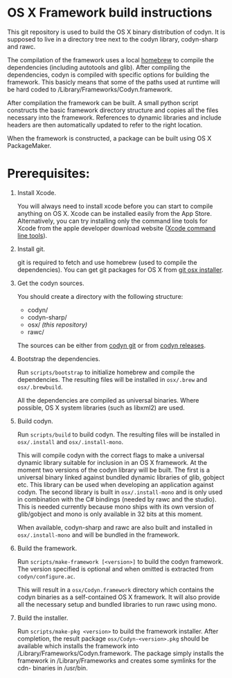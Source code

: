 OS X Framework build instructions
=================================

This git repository is used to build the OS X binary distribution of codyn. It
is supposed to live in a directory tree next to the codyn library, codyn-sharp
and rawc.

The compilation of the framework uses a local [homebrew] to compile the
dependencies (including autotools and glib). After compiling the dependencies,
codyn is compiled with specific options for building the framework. This basicly
means that some of the paths used at runtime will be hard coded to
/Library/Frameworks/Codyn.framework.

After compilation the framework can be built. A small python script constructs
the basic framework directory structure and copies all the files necessary into
the framework. References to dynamic libraries and include headers are
then automatically updated to refer to the right location.

When the framework is constructed, a package can be built using OS X
PackageMaker.

Prerequisites:
==============
1. Install Xcode.
   
   You will always need to install xcode before you can start to compile anything
   on OS X. Xcode can be installed easily from the App Store. Alternatively, you
   can try installing only the command line tools for Xcode from the apple
   developer download website ([Xcode command line tools][Xcode command line tools]).

2. Install git.
   
   git is required to fetch and use homebrew (used to compile the dependencies).
   You can get git packages for OS X from [git osx installer][git osx installer].

3. Get the codyn sources.
   
   You should create a directory with the following structure:
     * codyn/
     * codyn-sharp/
     * osx/ *(this repository)*
     * rawc/

   The sources can be either from [codyn git][codyn git] or from
   [codyn releases][codyn releases].

3. Bootstrap the dependencies.
   
   Run `scripts/bootstrap` to initialize homebrew and compile the dependencies.
   The resulting files will be installed in `osx/.brew` and `osx/.brewbuild`.
   
   All the dependencies are compiled as universal binaries. Where possible,
   OS X system libraries (such as libxml2) are used.

3. Build codyn.
   
   Run `scripts/build` to build codyn. The resulting files will be installed in
   `osx/.install` and `osx/.install-mono`.

   This will compile codyn with the correct flags to make a universal
   dynamic library suitable for inclusion in an OS X framework. At the moment
   two versions of the codyn library will be built. The first is a universal
   binary linked against bundled dynamic libraries of glib, gobject etc. This
   library can be used when developing an application against codyn. The second
   library is built in `osx/.install-mono` and is only used in combination with
   the C# bindings (needed by rawc and the studio). This is needed currently
   because mono ships with its own version of glib/gobject and mono is only
   available in 32 bits at this moment.
   
   When available, codyn-sharp and rawc are also built and installed in
   `osx/.install-mono` and will be bundled in the framework.

4. Build the framework.
   
   Run `scripts/make-framework [<version>]` to build the codyn framework. The
   version specified is optional and when omitted is extracted from
   `codyn/configure.ac`.

   This will result in a `osx/Codyn.framework` directory which contains the
   codyn binaries as a self-contained OS X framework. It will also provide
   all the necessary setup and bundled libraries to run rawc using mono.

5. Build the installer.
   
   Run `scripts/make-pkg <version>` to build the framework installer. After
   completion, the result package `osx/Codyn-<version>.pkg` should be
   available which installs the framework into
   /Library/Frameworks/Codyn.framework. The package simply installs the
   framework in /Library/Frameworks and creates some symlinks for the cdn-
   binaries in /usr/bin.

[homebrew]: https://github.com/mxcl/homebrew
[git osx installer]: http://code.google.com/p/git-osx-installer/downloads/list
[Xcode command line tools]: https://developer.apple.com/downloads/index.action?name=for%20Xcode%20-
[codyn git]: http://git.codyn.net
[codyn releases]: http://download.codyn.net/releases
